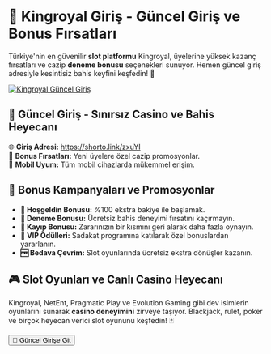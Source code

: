 <div class="content">
    <h1>🎰 Kingroyal Giriş - Güncel Giriş ve Bonus Fırsatları</h1>
    <section id="kingroyal-giris">
        <p>Türkiye'nin en güvenilir <strong>slot platformu</strong> Kingroyal, üyelerine yüksek kazanç fırsatları ve cazip <strong>deneme bonusu</strong> seçenekleri sunuyor. Hemen güncel giriş adresiyle kesintisiz bahis keyfini keşfedin! 🎯</p>
        <a href="https://shorto.link/zxuYI" target="_blank">
            <img src="https://r.resimlink.com/g4qdQGVZFan.jpg" alt="Kingroyal Güncel Giriş">
        </a>
        <p>
          <h2>🚀 Güncel Giriş - Sınırsız Casino ve Bahis Heyecanı</h2>
            🌐 <strong>Giriş Adresi:</strong> <a href="https://shorto.link/zxuYI" target="_blank">https://shorto.link/zxuYI</a><br>
            🎁 <strong>Bonus Fırsatları:</strong> Yeni üyelere özel cazip promosyonlar.<br>
            📱 <strong>Mobil Uyum:</strong> Tüm mobil cihazlarda mükemmel erişim.
        </p>
    </section>
    <section id="kingroyal-bonus">
        <h2>💸 Bonus Kampanyaları ve Promosyonlar</h2>
        <ul>
            <li><strong>🎯 Hoşgeldin Bonusu:</strong> %100 ekstra bakiye ile başlamak.</li>
            <li><strong>🎲 Deneme Bonusu:</strong> Ücretsiz bahis deneyimi fırsatını kaçırmayın.</li>
            <li><strong>🔄 Kayıp Bonusu:</strong> Zararınızın bir kısmını geri alarak daha fazla oynayın.</li>
            <li><strong>👑 VIP Ödülleri:</strong> Sadakat programına katılarak özel bonuslardan yararlanın.</li>
            <li><strong>🆓 Bedava Çevrim:</strong> Slot oyunlarında ücretsiz ekstra dönüşler kazanın.</li>
        </ul>
    </section>
    <section id="kingroyal-slot">
        <h2>🎮 Slot Oyunları ve Canlı Casino Heyecanı</h2>
        <p>Kingroyal, NetEnt, Pragmatic Play ve Evolution Gaming gibi dev isimlerin oyunlarını sunarak <strong>casino deneyimini</strong> zirveye taşıyor. Blackjack, rulet, poker ve birçok heyecan verici slot oyununu keşfedin! 🃏</p>
        <a href="https://shorto.link/zxuYI" target="_blank">
            <button>🚀 Güncel Girişe Git</button>
        </a>
    </section>
</div>
